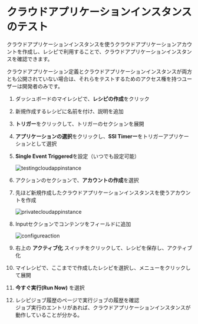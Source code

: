 # クラウドアプリケーションインスタンスのテスト

クラウドアプリケーションインスタンスを使うクラウドアプリケーションアカウントを作成し、レシピで利用することで、クラウドアプリケーションインスタンスを確認できます。

クラウドアプリケーション定義とクラウドアプリケーションインスタンスが両方とも公開されていない場合は、それらをテストするためのアクセス権を持つユーザーは開発者のみです。

1. ダッシュボードのマイレシピで、**レシピの作成**をクリック
2. 新規作成するレシピに名前を付け、説明を追加
3. **トリガー**をクリックして、トリガーのセクションを展開
4. **アプリケーションの選択**をクリックし、**SSI Timerー**をトリガーアプリケーションとして選択
5. **Single Event Triggered**を設定（いつでも設定可能）
  
    ![testingcloudappinstance](https://docs.oracle.com/en/cloud/paas/self-service-integration-cloud/ssiag/img/testingcloudappinstance.png)
  
6. アクションのセクションで、**アカウントの作成**を選択
7. 先ほど新規作成したクラウドアプリケーションインスタンスを使うアカウントを作成
  
    ![privatecloudappinstance](https://docs.oracle.com/en/cloud/paas/self-service-integration-cloud/ssiag/img/privatecloudappinstance.png)
  
8. Inputセクションでコンテンツをフィールドに追加
  
    ![configureaction](https://docs.oracle.com/en/cloud/paas/self-service-integration-cloud/ssiag/img/configureaction.png)
  
9. 右上の **アクティブ化** スイッチをクリックして、レシピを保存し、アクティブ化
10. マイレシピで、ここまでで作成したレシピを選択し、メニューをクリックして展開
11. **今すぐ実行(Run Now)** を選択
12. レシピジョブ履歴のページで実行ジョブの履歴を確認<br>ジョブ実行のエントリがあれば、クラウドアプリケーションインスタンスが動作していることが分かる。